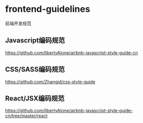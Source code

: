 # frontend-guidelines
前端开发规范


## Javascript编码规范

https://github.com/libertyAlone/airbnb-javascript-style-guide-cn

## CSS/SASS编码规范

https://github.com/Zhangjd/css-style-guide

## React/JSX编码规范

https://github.com/libertyAlone/airbnb-javascript-style-guide-cn/tree/master/react


